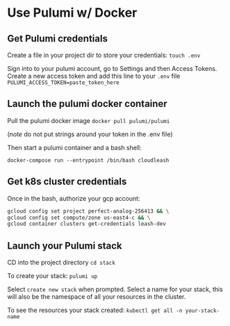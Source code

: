 # Use Pulumi w/ Docker

## Get Pulumi credentials
Create a file in your project dir to store your credentials:
`touch .env`

Sign into to your pulumi account, go to Settings and then Access Tokens.
Create a new access token and add this line to your `.env` file
`PULUMI_ACCESS_TOKEN=paste_token_here`

## Launch the pulumi docker container

Pull the pulumi docker image
`docker pull pulumi/pulumi`

(*note* do not put strings around your token in the .env file)

Then start a pulumi container and a bash shell:
```
docker-compose run --entrypoint /bin/bash cloudleash
```

## Get k8s cluster credentials

Once in the bash, authorize your gcp account:
```sh
gcloud config set project perfect-analog-256413 && \
gcloud config set compute/zone us-east4-c && \
gcloud container clusters get-credentials leash-dev
```

## Launch your Pulumi stack

CD into the project directory
`cd stack`

To create your stack:
`pulumi up`

Select `create new stack` when prompted.
Select a name for your stack, this will also be the namespace of all your resources in the cluster.

To see the resources your stack created:
`kubectl get all -n your-stack-name`

